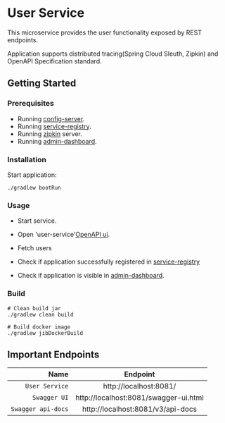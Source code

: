 # User Service

This microservice provides the user functionality exposed by REST endpoints.

Application supports distributed tracing(Spring Cloud Sleuth, Zipkin) and OpenAPI Specification standard.

## Getting Started

### Prerequisites

* Running [config-server](../../config-server).
* Running [service-registry](../../service-registry).
* Running [zipkin](./../../../Readme.md) server.
* Running [admin-dashboard](../../admin-dashboard).

### Installation

Start application:

```
./gradlew bootRun
```

### Usage

* Start service.

* Open 'user-service'[OpenAPI ui](http://localhost:8081/swagger-ui.html).

* Fetch users

* Check if application successfully registered in [service-registry](http://localhost:8761/)

* Check if application is visible in [admin-dashboard](http://localhost:8085/applications).

### Build

```
# Clean build jar
./gradlew clean build

# Build docker image
./gradlew jibDockerBuild
```

## Important Endpoints

| Name | Endpoint | 
| -------------:|:--------:|
| `User Service` | http://localhost:8081/ |
| `Swagger UI` | http://localhost:8081/swagger-ui.html |
| `Swagger api-docs` | http://localhost:8081/v3/api-docs |
